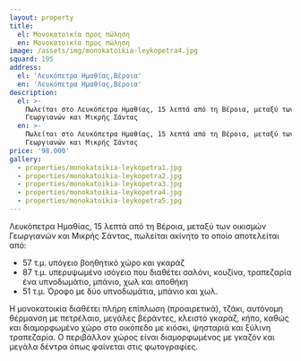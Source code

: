```yaml
---
layout: property
title:
  el: Μονοκατοικία προς πώληση
  en: Μονοκατοικία προς πώληση
image: /assets/img/monokatoikia-leykopetra4.jpg
squard: 195
address:
  el: 'Λευκόπετρα Ημαθίας,Βέροια'
  en: 'Λευκόπετρα Ημαθίας,Βέροια'
description:
  el: >-
    Πωλείται στο Λευκόπετρα Ημαθίας, 15 λεπτά από τη Βέροια, μεταξύ των οικισμών
    Γεωργιανών και Μικρής Σάντας
  en: >-
    Πωλείται στο Λευκόπετρα Ημαθίας, 15 λεπτά από τη Βέροια, μεταξύ των οικισμών
    Γεωργιανών και Μικρής Σάντας
price: '98.000'
gallery:
  - properties/monokatoikia-leykopetra1.jpg
  - properties/monokatoikia-leykopetra2.jpg
  - properties/monokatoikia-leykopetra3.jpg
  - properties/monokatoikia-leykopetra4.jpg
  - properties/monokatoikia-leykopetra5.jpg
---
```

 

Λευκόπετρα Ημαθίας, 15 λεπτά από τη Βέροια, μεταξύ των οικισμών
Γεωργιανών και Μικρής Σάντας, πωλείται ακίνητο το οποίο αποτελείται από:  

<ul class="list-group">
<li class="list-group-item">57 τ.μ. υπόγειο βοηθητικό χώρο και γκαράζ</li>
<li class="list-group-item">87 τ.μ. υπερυψωμένο ισόγειο που διαθέτει σαλόνι, κουζίνα, τραπεζαρία ένα υπνοδωμάτιο, μπάνιο, χωλ και αποθήκη</li>
<li class="list-group-item">51 τ.μ. Όροφο με δύο υπνοδωμάτια, μπάνιο και χωλ.</li>
</ul>

Η μονοκατοικία διαθέτει πλήρη επίπλωση (προαιρετικά), τζάκι, αυτόνομη θέρμανση με πετρέλαιο, μεγάλες βεράντες, κλειστό γκαράζ, κήπο, καθώς και διαμορφωμένο χώρο στο οικόπεδο με κιόσκι, ψησταριά και ξύλινη τραπεζαρία. 
Ο περιβάλλον χώρος είναι διαμορφωμένος με γκαζόν και μεγάλα δέντρα όπως φαίνεται στις φωτογραφίες.

